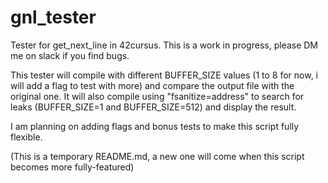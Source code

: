 # gnl_tester
Tester for get_next_line in 42cursus. This is a work in progress, please DM me on slack if you find bugs.

This tester will compile with different BUFFER_SIZE values (1 to 8 for now, i will add a flag to test with more) and compare the output file with the original one.
It will also compile using "fsanitize=address" to search for leaks (BUFFER_SIZE=1 and BUFFER_SIZE=512) and display the result.

I am planning on adding flags and bonus tests to make this script fully flexible.

(This is a temporary README.md, a new one will come when this script becomes more fully-featured)
